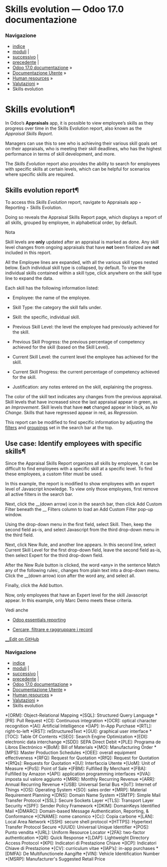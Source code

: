 # Skills evolution — Odoo 17.0 documentazione

### Navigazione

  * [indice](../../../genindex.html "Indice generale")
  * [moduli](../../../py-modindex.html "Indice del modulo Python") |
  * [successivo](../frontdesk.html "Reception") |
  * [precedente](appraisal_analysis.html "Appraisal analysis") |
  * [Odoo 17.0 documentazione](../../../index-2.html) »
  * [Documentazione Utente](../../../applications.html) »
  * [Human resources](../../hr.html) »
  * [Valutazioni](../appraisals.html) »
  * Skills evolution



# Skills evolution¶

In Odoo’s **Appraisals** app, it is possible to view employee’s skills as they progress over time in the Skills Evolution report, also known as the _Appraisal Skills Report_.

Managers can use this to see who is achieving their various skill goals set on their appraisals, who is meeting their skill deadlines, who has the highest performance in terms of skill development, and more.

The _Skills Evolution_ report also provides the ability to search for employees with specific skills at certain levels, which can be helpful for scenarios where specific skills are required.

## Skills evolution report¶

To access this _Skills Evolution_ report, navigate to Appraisals app ‣ Reporting ‣ Skills Evolution.

Doing so reveals the Appraisal Skills Report page, which displays a report of all skills, grouped by employee, in alphabetical order, by default.

Nota

Skill levels are **only** updated after an appraisal is marked as done. Any skill level changes from ongoing appraisals that have **not** been finalized are **not** included in this report.

All the Employee lines are expanded, with all the various skill types nested below. Each individual skill type is collapsed, by default. To view the individual skills contained within a skill type, click anywhere on the skill type line to expand the data.

Each skill has the following information listed:

  * Employee: the name of the employee.

  * Skill Type: the category the skill falls under.

  * Skill: the specific, individual skill.

  * Previous Skill Level: the level the employee had previously achieved for the skill.

  * Previous Skill Progress: the previous percentage of competency achieved for the skill (based on the Skill Level).

  * Current Skill Level: the current level the employee has achieved for the skill.

  * Current Skill Progress: the current percentage of competency achieved for the skill.

  * Justification: any notes entered on the skill, explaining the progress.




The color of the skill text indicates any changes from the previous appraisal. Skill levels that have increased since the last appraisal appear in green, as an _Improvement_. Skill levels that have **not** changed appear in black, as _No Change_. Skills that have regressed appear in red, as _Regression_.

This report can be modified to find specific information by adjusting the [filters](../../essentials/search.html#search-filters) and [groupings](../../essentials/search.html#search-group) set in the search bar at the top.

## Use case: Identify employees with specific skills¶

Since the Appraisal Skills Report organizes all skills by employee, it can be difficult to find employees with a specific skill at a specific level. To find these employees, a custom filter must be used.

In this example, the report is modified to show employees with an expert level of Javascript knowledge. To view only those employees, first remove all active filters in the search bar.

Next, click the __(down arrow) icon in the search bar, then click Add Custom Filter beneath the __ Filters column to load an Add Custom Filter pop-up window.

Using the drop-down menu in the first field, select Skill. Then, keep the second field as-is, and select Javascript from the third drop-down menu in the third field.

Next, click New Rule, and another line appears. In this second line, select Current Skill Level for the first drop-down field, leave the second field as-is, then select Expert for the third drop-down field.

After the New Rule button is clicked, the word «any» in the sentence Match any of the following rules:, changes from plain text into a drop-down menu. Click the __(down arrow) icon after the word any, and select all.

Finally, click the Add button.

Now, only employees that have an Expert level for the skill Javascript appear. In this example, only Marc Demo meets these criteria.

Vedi anche

  * [Odoo essentials reporting](../../essentials/reporting.html)

  * [Cercare, filtrare e raggruppare i record](../../essentials/search.html)




[ __Edit on GitHub](https://github.com/odoo/documentation/edit/17.0/content/applications/hr/appraisals/skills_evolution.rst)

### Navigazione

  * [indice](../../../genindex.html "Indice generale")
  * [moduli](../../../py-modindex.html "Indice del modulo Python") |
  * [successivo](../frontdesk.html "Reception") |
  * [precedente](appraisal_analysis.html "Appraisal analysis") |
  * [Odoo 17.0 documentazione](../../../index-2.html) »
  * [Documentazione Utente](../../../applications.html) »
  * [Human resources](../../hr.html) »
  * [Valutazioni](../appraisals.html) »
  * Skills evolution


  *[ORM]: Object-Relational Mapping
  *[SQL]: Structured Query Language
  *[PR]: Pull Request
  *[CI]: Continuous integration
  *[OCR]: optical character recognition
  *[AI]: Artificial Intelligence
  *[IAP]: In-App Purchase
  *[RTL]: right-to-left
  *[RST]: reStructuredText
  *[GUI]: graphical user interface
  *[TOC]: Table Of Contents
  *[SEO]: Search Engine Optimization
  *[EDI]: electronic data interchange
  *[SDD]: SEPA Direct Debit
  *[PLE]: Programa de Libros Electrónico
  *[BoM]: Bill of Materials
  *[MO]: Manufacturing Order
  *[MPS]: Master Production Schedules
  *[OEE]: overall equipment effectiveness
  *[RFQ]: Request for Quotation
  *[RfQ]: Request for Quotation
  *[RfQs]: Requests for Quotation
  *[IU]: Interfaccia Utente
  *[UoM]: Unit of Measure
  *[PoS]: Point of Sale
  *[FBM]: Fulfilled By Merchant
  *[FBA]: Fulfilled by Amazon
  *[API]: application programming interfaces
  *[IVA]: imposta sul valore aggiunto
  *[MRR]: Monthly Recurring Revenue
  *[ARR]: Annual Recurring Revenue
  *[USB]: Universal Serial Bus
  *[IoT]: Internet of Things
  *[OS]: Operating System
  *[SO]: sales order
  *[MRP]: Material Requirement Planning
  *[DNS]: Domain Name System
  *[SMTP]: Simple Mail Transfer Protocol
  *[SSL]: Secure Sockets Layer
  *[TLS]: Transport Layer Security
  *[SPF]: Sender Policy Framework
  *[DKIM]: DomainKeys Identified Mail
  *[DMARC]: Domain-based Message Authentication, Reporting, & Conformance
  *[CNAME]: nome canonico
  *[Cc]: Copia carbone
  *[LAN]: Local Area Network
  *[SSH]: secure shell protocol
  *[HTTPS]: Hypertext Transfer Protocol Secure
  *[UUID]: Universal Unique Identifier
  *[POS]: Punto vendita
  *[URL]: Uniform Resource Locator
  *[2FA]: two-factor authentication
  *[QR]: Quick Response
  *[LDAP]: Lightweight Directory Access Protocol
  *[KPI]: Indicatori di Prestazione Chiave
  *[ICP]: Indicatori Chiave di Prestazione
  *[CV]: curriculum vitae
  *[IAP’s]: in-app purchases
  *[DMFA]: De Multifunctionele Aangifte
  *[VIN]: Vehicle Identification Number
  *[MSRP]: Manufacturer's Suggested Retail Price